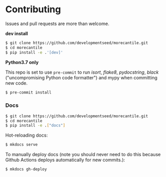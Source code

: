 # Contributing

Issues and pull requests are more than welcome.

**dev install**

```bash
$ git clone https://github.com/developmentseed/morecantile.git
$ cd morecantile
$ pip install -e .'[dev]'
```

**Python3.7 only**

This repo is set to use `pre-commit` to run *isort*, *flake8*, *pydocstring*, *black* ("uncompromising Python code formatter") and mypy when committing new code.

```bash
$ pre-commit install
```

### Docs

```bash
$ git clone https://github.com/developmentseed/morecantile.git
$ cd morecantile
$ pip install -e .["docs"]
```

Hot-reloading docs:

```bash
$ mkdocs serve
```

To manually deploy docs (note you should never need to do this because Github
Actions deploys automatically for new commits.):

```bash
$ mkdocs gh-deploy
```
